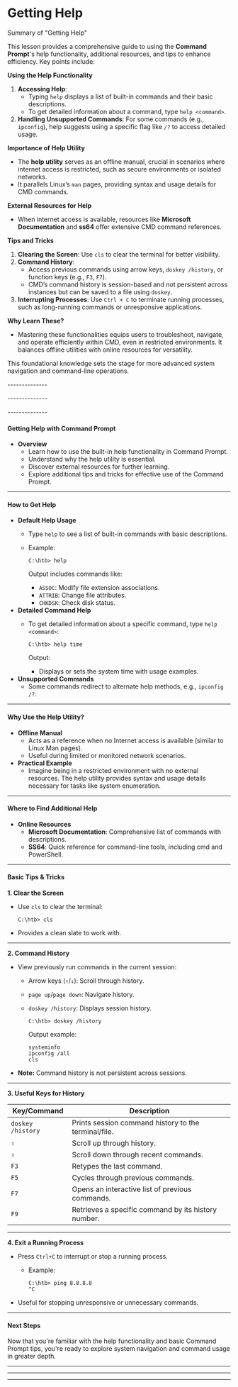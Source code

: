 # Getting Help

Summary of "Getting Help"

This lesson provides a comprehensive guide to using the **Command Prompt**'s help functionality, additional resources, and tips to enhance efficiency. Key points include:

**Using the Help Functionality**

1. **Accessing Help**:
   * Typing `help` displays a list of built-in commands and their basic descriptions.
   * To get detailed information about a command, type `help <command>`.
2. **Handling Unsupported Commands**: For some commands (e.g., `ipconfig`), help suggests using a specific flag like `/?` to access detailed usage.

**Importance of Help Utility**

* The **help utility** serves as an offline manual, crucial in scenarios where internet access is restricted, such as secure environments or isolated networks.
* It parallels Linux’s `man` pages, providing syntax and usage details for CMD commands.

**External Resources for Help**

* When internet access is available, resources like **Microsoft Documentation** and **ss64** offer extensive CMD command references.

**Tips and Tricks**

1. **Clearing the Screen**: Use `cls` to clear the terminal for better visibility.
2. **Command History**:
   * Access previous commands using arrow keys, `doskey /history`, or function keys (e.g., `F3`, `F7`).
   * CMD’s command history is session-based and not persistent across instances but can be saved to a file using `doskey`.
3. **Interrupting Processes**: Use `Ctrl + C` to terminate running processes, such as long-running commands or unresponsive applications.

**Why Learn These?**

* Mastering these functionalities equips users to troubleshoot, navigate, and operate efficiently within CMD, even in restricted environments. It balances offline utilities with online resources for versatility.

This foundational knowledge sets the stage for more advanced system navigation and command-line operations.

\--------------

\--------------

\--------------

#### **Getting Help with Command Prompt**

* **Overview**
  * Learn how to use the built-in help functionality in Command Prompt.
  * Understand why the help utility is essential.
  * Discover external resources for further learning.
  * Explore additional tips and tricks for effective use of the Command Prompt.

***

#### **How to Get Help**

* **Default Help Usage**
  * Type `help` to see a list of built-in commands with basic descriptions.
  *   Example:

      ```
      C:\htb> help
      ```

      Output includes commands like:

      * `ASSOC`: Modify file extension associations.
      * `ATTRIB`: Change file attributes.
      * `CHKDSK`: Check disk status.
* **Detailed Command Help**
  *   To get detailed information about a specific command, type `help <command>`:

      ```
      C:\htb> help time
      ```

      Output:

      * Displays or sets the system time with usage examples.
* **Unsupported Commands**
  * Some commands redirect to alternate help methods, e.g., `ipconfig /?`.

***

#### **Why Use the Help Utility?**

* **Offline Manual**
  * Acts as a reference when no Internet access is available (similar to Linux Man pages).
  * Useful during limited or monitored network scenarios.
* **Practical Example**
  * Imagine being in a restricted environment with no external resources. The help utility provides syntax and usage details necessary for tasks like system enumeration.

***

#### **Where to Find Additional Help**

* **Online Resources**
  * **Microsoft Documentation**: Comprehensive list of commands with descriptions.
  * **SS64**: Quick reference for command-line tools, including cmd and PowerShell.

***

#### **Basic Tips & Tricks**

**1. Clear the Screen**

*   Use `cls` to clear the terminal:

    ```
    C:\htb> cls
    ```
* Provides a clean slate to work with.

***

**2. Command History**

* View previously run commands in the current session:
  * Arrow keys (`↑`/`↓`): Scroll through history.
  * `page up`/`page down`: Navigate history.
  *   `doskey /history`: Displays session history.

      ```
      C:\htb> doskey /history
      ```

      Output example:

      ```
      systeminfo
      ipconfig /all
      cls
      ```
* **Note:** Command history is not persistent across sessions.

***

**3. Useful Keys for History**

| **Key/Command**   | **Description**                                      |
| ----------------- | ---------------------------------------------------- |
| `doskey /history` | Prints session command history to the terminal/file. |
| `⇧`               | Scroll up through history.                           |
| `⇩`               | Scroll down through recent commands.                 |
| `F3`              | Retypes the last command.                            |
| `F5`              | Cycles through previous commands.                    |
| `F7`              | Opens an interactive list of previous commands.      |
| `F9`              | Retrieves a specific command by its history number.  |

***

**4. Exit a Running Process**

* Press `Ctrl+C` to interrupt or stop a running process.
  *   Example:

      ```
      C:\htb> ping 8.8.8.8
      ^C
      ```
* Useful for stopping unresponsive or unnecessary commands.

***

#### **Next Steps**

Now that you're familiar with the help functionality and basic Command Prompt tips, you're ready to explore system navigation and command usage in greater depth.

***

***

***



